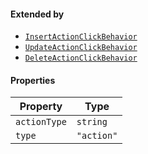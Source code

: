 #### Extended by

* [`InsertActionClickBehavior`](./generated/html/InsertActionClickBehavior.md)
* [`UpdateActionClickBehavior`](./generated/html/UpdateActionClickBehavior.md)
* [`DeleteActionClickBehavior`](./generated/html/DeleteActionClickBehavior.md)

#### Properties

| Property                             | Type       |
| ------------------------------------ | ---------- |
| <a id="actiontype"></a> `actionType` | `string`   |
| <a id="type"></a> `type`             | `"action"` |
